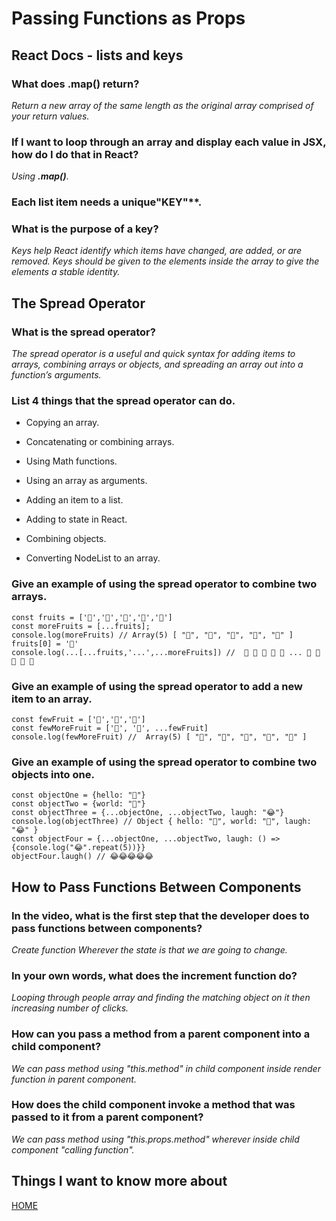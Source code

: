 # **Passing Functions as Props**

## **React Docs - lists and keys**

 ### **What does .map() return?**

 *Return a new array of the same length as the original array comprised of your return values.*

 ### **If I want to loop through an array and display each value in JSX, how do I do that in React?**

 *Using **.map()***.

 ### **Each list item needs a unique**"KEY"**.

 ### **What is the purpose of a key?**

 *Keys help React identify which items have changed, are added, or are removed. Keys should be given to the elements inside the array to give the elements a stable identity.*


## **The Spread Operator**

 ### **What is the spread operator?**

 *The spread operator is a useful and quick syntax for adding items to arrays, combining arrays or objects, and spreading an array out into a function’s arguments.*

 ### **List 4 things that the spread operator can do.**

 * Copying an array.

 * Concatenating or combining arrays.

 * Using Math functions.

 * Using an array as arguments.

 * Adding an item to a list.

 * Adding to state in React.

 * Combining objects.

 * Converting NodeList to an array.


 ### **Give an example of using the spread operator to combine two arrays.**
 
 ```
 const fruits = ['🍏','🍊','🍌','🍉','🍍']
 const moreFruits = [...fruits];
 console.log(moreFruits) // Array(5) [ "🍏", "🍊", "🍌", "🍉", "🍍" ]
 fruits[0] = '🍑'
 console.log(...[...fruits,'...',...moreFruits]) //  🍑 🍊 🍌 🍉 🍍 ... 🍏 🍊 🍌 🍉 🍍
```

 ### **Give an example of using the spread operator to add a new item to an array.**

 ```
 const fewFruit = ['🍏','🍊','🍌']
 const fewMoreFruit = ['🍉', '🍍', ...fewFruit]
 console.log(fewMoreFruit) //  Array(5) [ "🍉", "🍍", "🍏", "🍊", "🍌" ]
 ```
 
 ### **Give an example of using the spread operator to combine two objects into one.**

 ```
 const objectOne = {hello: "🤪"}
 const objectTwo = {world: "🐻"}
 const objectThree = {...objectOne, ...objectTwo, laugh: "😂"}
 console.log(objectThree) // Object { hello: "🤪", world: "🐻", laugh: "😂" }
 const objectFour = {...objectOne, ...objectTwo, laugh: () => {console.log("😂".repeat(5))}}
 objectFour.laugh() // 😂😂😂😂😂
 ```


## **How to Pass Functions Between Components**

 ### **In the video, what is the first step that the developer does to pass functions between components?**

 *Create function Wherever the state is that we are going to change.* 

 ### **In your own words, what does the increment function do?**
 
 *Looping through people array and finding the matching object on it then increasing number of clicks.*


 ### **How can you pass a method from a parent component into a child component?**

 *We can pass method using "this.method" in child component inside render function in parent component.*

 ### **How does the child component invoke a method that was passed to it from a parent component?**
 
 *We can pass method using "this.props.method" wherever inside child component "calling function".*



## **Things I want to know more about**



[HOME](https://malkhaleel88.github.io/reading-notes)